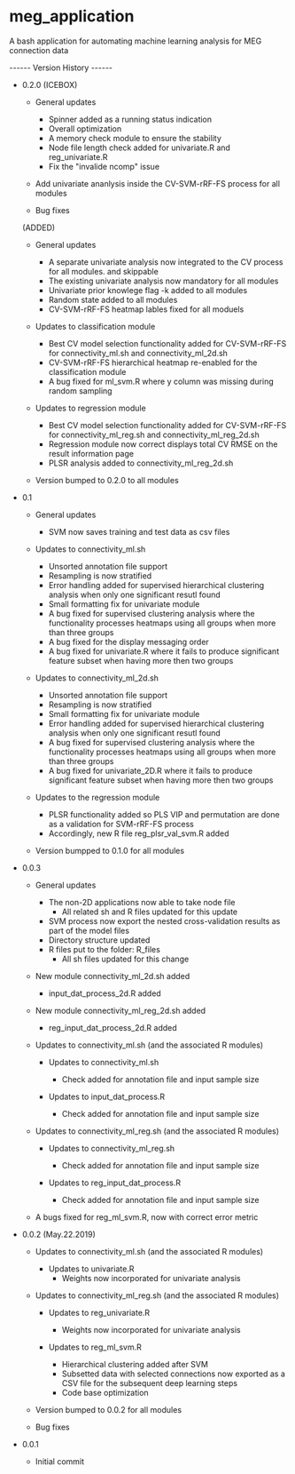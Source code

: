 # meg_application

A bash application for automating machine learning analysis for MEG connection data

------ Version History ------

- 0.2.0
  (ICEBOX)
  - General updates
    - Spinner added as a running status indication
    - Overall optimization
    - A memory check module to ensure the stability
    - Node file length check added for univariate.R and reg_univariate.R
    - Fix the "invalide ncomp" issue

  - Add univariate ananlysis inside the CV-SVM-rRF-FS process for all modules

  - Bug fixes

  (ADDED)
  - General updates
    - A separate univariate analysis now integrated to the CV process for all modules. and skippable
    - The existing univariate analysis now mandatory for all modules
    - Univariate prior knowlege flag -k added to all modules
    - Random state added to all modules
    - CV-SVM-rRF-FS heatmap lables fixed for all moduels
  
  - Updates to classification module
    - Best CV model selection functionality added for CV-SVM-rRF-FS for connectivity_ml.sh and connectivity_ml_2d.sh
    - CV-SVM-rRF-FS hierarchical heatmap re-enabled for the classification module
    - A bug fixed for ml_svm.R where y column was missing during random sampling

  - Updates to regression module
    - Best CV model selection functionality added for CV-SVM-rRF-FS for connectivity_ml_reg.sh and connectivity_ml_reg_2d.sh
    - Regression module now correct displays total CV RMSE on the result information page
    - PLSR analysis added to connectivity_ml_reg_2d.sh 
  
  - Version bumped to 0.2.0 to all modules

- 0.1
  - General updates
    - SVM now saves training and test data as csv files

  - Updates to connectivity_ml.sh
    - Unsorted annotation file support
    - Resampling is now stratified
    - Error handling added for supervised hierarchical clustering analysis when only one significant resutl found
    - Small formatting fix for univariate module
    - A bug fixed for supervised clustering analysis where the functionality processes heatmaps using all groups when more than three groups
    - A bug fixed for the display messaging order
    - A bug fixed for univariate.R where it fails to produce significant feature subset when having more then two groups
  
  - Updates to connectivity_ml_2d.sh
    - Unsorted annotation file support
    - Resampling is now stratified
    - Small formatting fix for univariate module
    - Error handling added for supervised hierarchical clustering analysis when only one significant resutl found
    - A bug fixed for supervised clustering analysis where the functionality processes heatmaps using all groups when more than three groups
    - A bug fixed for univariate_2D.R where it fails to produce significant feature subset when having more then two groups
  
  - Updates to the regression module
    - PLSR functionality added so PLS VIP and permutation are done as a validation for SVM-rRF-FS process
    - Accordingly, new R file reg_plsr_val_svm.R added

  - Version bumpped to 0.1.0 for all modules

- 0.0.3
  - General updates
    - The non-2D applications now able to take node file
      - All related sh and R files updated for this update
    - SVM process now export the nested cross-validation results as part of the model files
    - Directory structure updated
    - R files put to the folder: R_files
      - All sh files updated for this change

  - New module connectivity_ml_2d.sh added
    - input_dat_process_2d.R added

  - New module connectivity_ml_reg_2d.sh added
    - reg_input_dat_process_2d.R added

  - Updates to connectivity_ml.sh (and the associated R modules)
    - Updates to connectivity_ml.sh
      - Check added for annotation file and input sample size

    - Updates to input_dat_process.R
      - Check added for annotation file and input sample size

  - Updates to connectivity_ml_reg.sh (and the associated R modules)
    - Updates to connectivity_ml_reg.sh
      - Check added for annotation file and input sample size

    - Updates to reg_input_dat_process.R
      - Check added for annotation file and input sample size

  - A bugs fixed for reg_ml_svm.R, now with correct error metric

- 0.0.2 (May.22.2019)
  - Updates to connectivity_ml.sh (and the associated R modules)
    - Updates to univariate.R
      - Weights now incorporated for univariate analysis

  - Updates to connectivity_ml_reg.sh (and the associated R modules)
    - Updates to reg_univariate.R
      - Weights now incorporated for univariate analysis

    - Updates to reg_ml_svm.R
      - Hierarchical clustering added after SVM
      - Subsetted data with selected connections now exported as a CSV file for the subsequent deep learning steps
      - Code base optimization

  - Version bumped to 0.0.2 for all modules

  - Bug fixes

- 0.0.1
  - Initial commit
